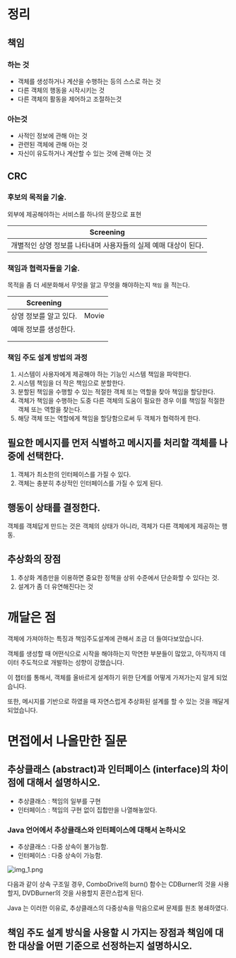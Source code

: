 # 정리

## 책임
### 하는 것
- 객체를 생성하거나 계산을 수행하는 등의 스스로 하는 것
- 다른 객체의 행동을 시작시키는 것
- 다른 객체의 활동을 제어하고 조절하는것

### 아는것
- 사적인 정보에 관해 아는 것
- 관련된 객체에 관해 아는 것
- 자신이 유도하거나 계산할 수 있는 것에 관해 아는 것

## CRC

### 후보의 목적을 기술. 
외부에 제공해야하는 서비스를 하나의 문장으로 표현

| Screening |
|---|
| 개별적인 상영 정보를 나타내며 사용자들의 실제 예매 대상이 된다. |

### 책임과 협력자들을 기술.
목적을 좀 더 세분화해서 무엇을 알고 무엇을 해야하는지 `책임` 을 적는다.


|Screening ||
|-|-|
|상영 정보를 알고 있다.| Movie|
|예매 정보를 생성한다. | |
|||
|||


### 책임 주도 설계 방법의 과정
1. 시스템이 사용자에게 제공해야 하는 기능인 시스템 책임을 파악한다.
2. 시스템 책임을 더 작은 책임으로 분할한다.
3. 분할된 책임을 수행할 수 있는 적절한 객체 또는 역할을 찾아 책임을 할당한다.
4. 객체가 책임을 수행하는 도중 다른 객체의 도움이 필요한 경우 이를 책임질 적절한 객체 또는 역할을 찾는다.
5. 해당 객체 또는 역할에게 책임을 할당함으로써 두 객체가 협력하게 한다.

## 필요한 메시지를 먼저 식별하고 메시지를 처리할 객체를 나중에 선택한다.
1. 객체가 최소한의 인터페이스를 가질 수 있다.
2. 객체는 충분히 추상적인 인터페이스를 가질 수 있게 된다.

## 행동이 상태를 결정한다.
객체를 객체답게 만드는 것은 객체의 상태가 아니라, 객체가 다른 객체에게 제공하는 행동.


## 추상화의 장점
1. 추상화 계층만을 이용하면 중요한 정책을 상위 수준에서 단순화할 수 있다는 것.
2. 설계가 좀 더 유연해진다는 것

# 깨달은 점
객체에 가져야하는 특징과 책임주도설계에 관해서 조금 더 들여다보았습니다.

객체를 생성할 때 어떤식으로 시작을 해야하는지 막연한 부분들이 많았고, 아직까지 데이터 주도적으로 개발하는 성향이 강했습니다.

이 챕터를 통해서, 객체를 올바르게 설계하기 위한 단계를 어떻게 가져가는지 알게 되었습니다.

또한, 메시지를 기반으로 하였을 때 자연스럽게 추상화된 설계를 할 수 있는 것을 깨달게 되었습니다.

# 면접에서 나올만한 질문

## 추상클래스 (abstract)과 인터페이스 (interface)의 차이점에 대해서 설명하시오.
- 추상클래스 : 책임의 일부를 구현
- 인터페이스 : 책임의 구현 없이 집합만을 나열해놓았다.

### Java 언어에서 추상클래스와 인터페이스에 대해서 논하시오
- 추상클래스 : 다중 상속이 불가능함.
- 인터페이스 : 다중 상속이 가능함.

![img_1.png](img_1.png)

다음과 같이 상속 구조일 경우, ComboDrive의 burn() 함수는 CDBurner의 것을 사용할지, DVDBurner의 것을 사용할지 혼란스럽게 된다.

Java 는 이러한 이유로, 추상클래스의 다중상속을 막음으로써 문제를 원초 봉쇄하였다.

## 책임 주도 설계 방식을 사용할 시 가지는 장점과 책임에 대한 대상을 어떤 기준으로 선정하는지 설명하시오.